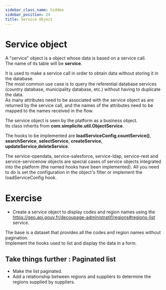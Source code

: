 ```yaml
---
sidebar_class_name: hidden
sidebar_position: 24
title: Service Object
---
```


Service object
====================

A "service" object is a object whose data is based on a service call.   
The name of its table will be **service**.  

It is used to make a service call in order to obtain data without storing it in the database.  
The most common use case is to query the referential database services (country database, municipality database, etc.) without having to duplicate the data.  
As many attributes need to be associated with the service object as are returned by the service call, and the names of the attributes need to be mapped to the names received in the flow.    

The service object is seen by the platform as a business object.  
Its class inherits from **com.simplicite.util.ObjectService**.  

The hooks to be implemented are **loadServiceConfig**,**countService()**, **searchService**, **selectService**, **createService**, **updateService**,**deleteService**.  

<div class="information">The service-opendata, service-salesforce, service-ldap, service-rest and service-servicenow objects are special cases of service objects integrated into the platform (the named hooks have been implemented). All you need to do is set the configuration in the object's filter or implement the loadServiceConfig hook.</div>


Exercise
====================

- Create a service object to display codes and region names using the https://geo.api.gouv.fr/decoupage-administratif/regions#regions-list service.  

The base is a dataset that provides all the codes and region names without pagination.  
Implement the hooks used to list and display the data in a form.  

Take things further : Paginated list
---------------------------
* Make the list paginated.  
* Add a relationship between regions and suppliers to determine the regions supplied by suppliers.
